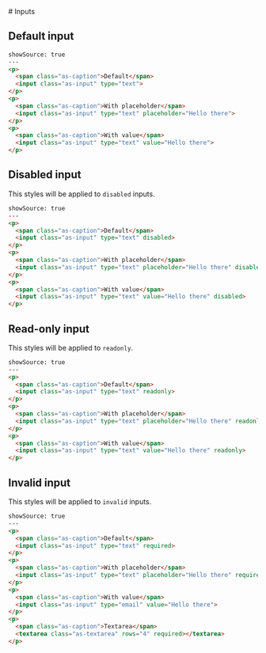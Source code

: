 # Inputs

## Default input

```html
showSource: true
---
<p>
  <span class="as-caption">Default</span>
  <input class="as-input" type="text">
</p>
<p>
  <span class="as-caption">With placeholder</span>
  <input class="as-input" type="text" placeholder="Hello there">
</p>
<p>
  <span class="as-caption">With value</span>
  <input class="as-input" type="text" value="Hello there">
</p>
```

## Disabled input

This styles will be applied to `disabled` inputs.

```html
showSource: true
---
<p>
  <span class="as-caption">Default</span>
  <input class="as-input" type="text" disabled>
</p>
<p>
  <span class="as-caption">With placeholder</span>
  <input class="as-input" type="text" placeholder="Hello there" disabled>
</p>
<p>
  <span class="as-caption">With value</span>
  <input class="as-input" type="text" value="Hello there" disabled>
</p>
```

## Read-only input

This styles will be applied to `readonly`.

```html
showSource: true
---
<p>
  <span class="as-caption">Default</span>
  <input class="as-input" type="text" readonly>
</p>
<p>
  <span class="as-caption">With placeholder</span>
  <input class="as-input" type="text" placeholder="Hello there" readonly>
</p>
<p>
  <span class="as-caption">With value</span>
  <input class="as-input" type="text" value="Hello there" readonly>
</p>
```

## Invalid input

This styles will be applied to `invalid` inputs.

```html
showSource: true
---
<p>
  <span class="as-caption">Default</span>
  <input class="as-input" type="text" required>
</p>
<p>
  <span class="as-caption">With placeholder</span>
  <input class="as-input" type="text" placeholder="Hello there" required>
</p>
<p>
  <span class="as-caption">With value</span>
  <input class="as-input" type="email" value="Hello there">
</p>
<p>
  <span class="as-caption">Textarea</span>
  <textarea class="as-textarea" rows="4" required></textarea>
</p>
```
